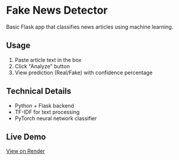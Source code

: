 # Fake News Detector

Basic Flask app that classifies news articles using machine learning.

## Usage
1. Paste article text in the box
2. Click "Analyze" button
3. View prediction (Real/Fake) with confidence percentage

## Technical Details
- Python + Flask backend
- TF-IDF for text processing
- PyTorch neural network classifier

## Live Demo
[View on Render](https://your-app-name.onrender.com)
